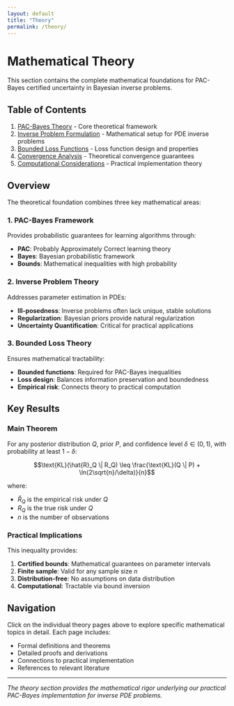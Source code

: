 ```yaml
---
layout: default
title: "Theory"
permalink: /theory/
---
```


# Mathematical Theory

This section contains the complete mathematical foundations for PAC-Bayes certified uncertainty in Bayesian inverse problems.

## Table of Contents

1. [PAC-Bayes Theory](pac-bayes-theory.md) - Core theoretical framework
2. [Inverse Problem Formulation](inverse-problem-theory.md) - Mathematical setup for PDE inverse problems
3. [Bounded Loss Functions](bounded-loss-theory.md) - Loss function design and properties
4. [Convergence Analysis](convergence-analysis.md) - Theoretical convergence guarantees
5. [Computational Considerations](computational-theory.md) - Practical implementation theory

## Overview
The theoretical foundation combines three key mathematical areas:

### 1. PAC-Bayes Framework
Provides probabilistic guarantees for learning algorithms through:
- **PAC**: Probably Approximately Correct learning theory
- **Bayes**: Bayesian probabilistic framework
- **Bounds**: Mathematical inequalities with high probability

### 2. Inverse Problem Theory
Addresses parameter estimation in PDEs:
- **Ill-posedness**: Inverse problems often lack unique, stable solutions
- **Regularization**: Bayesian priors provide natural regularization
- **Uncertainty Quantification**: Critical for practical applications

### 3. Bounded Loss Theory
Ensures mathematical tractability:
- **Bounded functions**: Required for PAC-Bayes inequalities
- **Loss design**: Balances information preservation and boundedness
- **Empirical risk**: Connects theory to practical computation

## Key Results

### Main Theorem
For any posterior distribution $Q$, prior $P$, and confidence level $\delta \in (0,1)$, with probability at least $1-\delta$:

$$\text{KL}(\hat{R}_Q \| R_Q) \leq \frac{\text{KL}(Q \| P) + \ln(2\sqrt{n}/\delta)}{n}$$

where:
- $\hat{R}_Q$ is the empirical risk under $Q$
- $R_Q$ is the true risk under $Q$ 
- $n$ is the number of observations

### Practical Implications
This inequality provides:
1. **Certified bounds**: Mathematical guarantees on parameter intervals
2. **Finite sample**: Valid for any sample size $n$
3. **Distribution-free**: No assumptions on data distribution
4. **Computational**: Tractable via bound inversion

## Navigation
Click on the individual theory pages above to explore specific mathematical topics in detail. Each page includes:
- Formal definitions and theorems
- Detailed proofs and derivations
- Connections to practical implementation
- References to relevant literature

---

*The theory section provides the mathematical rigor underlying our practical PAC-Bayes implementation for inverse PDE problems.*